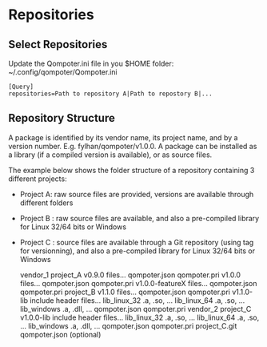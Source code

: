 Repositories
============

Select Repositories
---------------------

Update the Qompoter.ini file in you $HOME folder: ~/.config/qompoter/Qompoter.ini

	[Query]
	repositories=Path to repository A|Path to repostory B|...

Repository Structure
---------------------

A package is identified by its vendor name, its project name, and by a version number. E.g. fylhan/qompoter/v1.0.0.
A package can be installed as a library (if a compiled version is available), or as source files.

The example below shows the folder structure of a repository containing 3 different projects:

* Project A: raw source files are provided, versions are available through different folders
* Project B : raw source files are available, and also a pre-compiled library for Linux 32/64 bits or Windows
* Project C : source files are available through a Git repository (using tag for versionning), and also a pre-compiled library for Linux 32/64 bits or Windows

	vendor_1
		project_A
			v0.9.0
				files...
				qompoter.json
				qompoter.pri
			v1.0.0
				files...
				qompoter.json
				qompoter.pri
			v1.0.0-featureX
				files...
				qompoter.json
				qompoter.pri
		project_B
			v1.1.0
				files...
				qompoter.json
				qompoter.pri
			v1.1.0-lib
				include
					header files...
				lib_linux_32
					.a, .so, ...
				lib_linux_64
					.a, .so, ...
				lib_windows
					.a, .dll, ...
				qompoter.json
				qompoter.pri
	vendor_2
		project_C
			v1.0.0-lib
				include
					header files...
				lib_linux_32
					.a, .so, ...
				lib_linux_64
					.a, .so, ...
				lib_windows
					.a, .dll, ...
				qompoter.json
				qompoter.pri
			project_C.git
				qompoter.json (optional)


